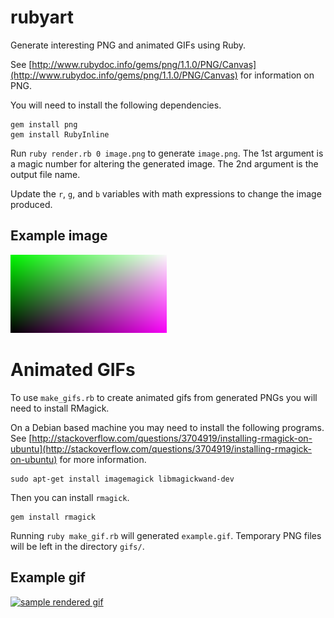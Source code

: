 rubyart
=======

Generate interesting PNG and animated GIFs using Ruby.

See [http://www.rubydoc.info/gems/png/1.1.0/PNG/Canvas](http://www.rubydoc.info/gems/png/1.1.0/PNG/Canvas) for information on PNG.

You will need to install the following dependencies.

    gem install png
    gem install RubyInline

Run `ruby render.rb 0 image.png` to generate `image.png`. The 1st argument is a magic number for altering the generated image. The 2nd argument is the output file name.

Update the `r`, `g`, and `b` variables with math expressions to change the image produced.

Example image
-------------
<a target="_blank" href="image.png"><img src="image.png" alt="sample rendered image" /></a>

Animated GIFs
=============

To use `make_gifs.rb` to create animated gifs from generated PNGs you will need to install RMagick.

On a Debian based machine you may need to install the following programs. See [http://stackoverflow.com/questions/3704919/installing-rmagick-on-ubuntu](http://stackoverflow.com/questions/3704919/installing-rmagick-on-ubuntu) for more information.

    sudo apt-get install imagemagick libmagickwand-dev

Then you can install `rmagick`.

    gem install rmagick

Running `ruby make_gif.rb` will generated `example.gif`. Temporary PNG files will be left in the directory `gifs/`.

Example gif
-----------
<a target="_blank" href="example.gif"><img src="http://i.imgur.com/tZppxZ2.gif" alt="sample rendered gif" /></a>
